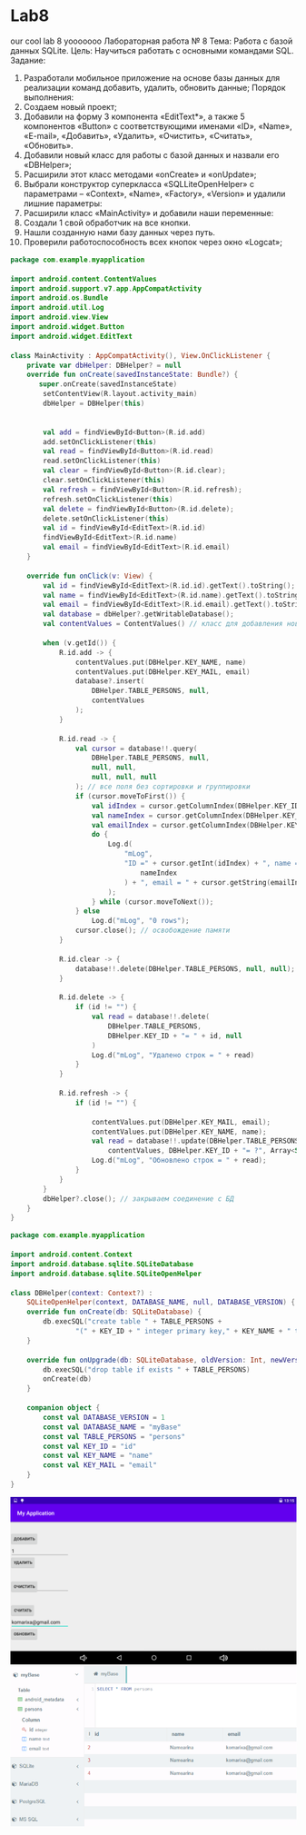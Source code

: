# Lab8
our cool lab 8 yooooooo
Лабораторная работа № 8
Тема: Работа с базой данных SQLite.
Цель: Научиться работать с основными командами SQL.
Задание:
1. Разработали мобильное приложение на основе базы данных для
реализации команд добавить, удалить, обновить данные;
Порядок выполнения:
1. Создаем новый проект;
2. Добавили на форму 3 компонента «EditText*», а также 5
компонентов «Button» с соответствующими именами «ID»,
«Name», «E-mail», «Добавить», «Удалить», «Очистить»,
«Считать», «Обновить».
3. Добавили новый класс для работы с базой данных и назвали его
«DBHelper»;
4. Расширили этот класс методами «onCreate» и «onUpdate»;
5. Выбрали конструктор суперкласса «SQLLiteOpenHelper» с
параметрами – «Context», «Name», «Factory», «Version» и удалили
лишние параметры:
6. Расширили класс «MainActivity» и добавили наши переменные:
7. Создали 1 свой обработчик на все кнопки.
8. Нашли созданную нами базу данных через путь.
9. Проверили работоспособность всех кнопок через окно «Logcat»;


```Kotlin
package com.example.myapplication

import android.content.ContentValues
import android.support.v7.app.AppCompatActivity
import android.os.Bundle
import android.util.Log
import android.view.View
import android.widget.Button
import android.widget.EditText

class MainActivity : AppCompatActivity(), View.OnClickListener {
    private var dbHelper: DBHelper? = null
    override fun onCreate(savedInstanceState: Bundle?) {
       super.onCreate(savedInstanceState)
        setContentView(R.layout.activity_main)
        dbHelper = DBHelper(this)


        val add = findViewById<Button>(R.id.add)
        add.setOnClickListener(this)
        val read = findViewById<Button>(R.id.read)
        read.setOnClickListener(this)
        val clear = findViewById<Button>(R.id.clear);
        clear.setOnClickListener(this)
        val refresh = findViewById<Button>(R.id.refresh);
        refresh.setOnClickListener(this)
        val delete = findViewById<Button>(R.id.delete);
        delete.setOnClickListener(this)
        val id = findViewById<EditText>(R.id.id)
        findViewById<EditText>(R.id.name)
        val email = findViewById<EditText>(R.id.email)
    }

    override fun onClick(v: View) {
        val id = findViewById<EditText>(R.id.id).getText().toString();
        val name = findViewById<EditText>(R.id.name).getText().toString();
        val email = findViewById<EditText>(R.id.email).getText().toString();
        val database = dbHelper?.getWritableDatabase();
        val contentValues = ContentValues() // класс для добавления новых строк в таблицу

        when (v.getId()) {
            R.id.add -> {
                contentValues.put(DBHelper.KEY_NAME, name)
                contentValues.put(DBHelper.KEY_MAIL, email)
                database?.insert(
                    DBHelper.TABLE_PERSONS, null,
                    contentValues
                );
            }

            R.id.read -> {
                val cursor = database!!.query(
                    DBHelper.TABLE_PERSONS, null,
                    null, null,
                    null, null, null
                ); // все поля без сортировки и группировки
                if (cursor.moveToFirst()) {
                    val idIndex = cursor.getColumnIndex(DBHelper.KEY_ID);
                    val nameIndex = cursor.getColumnIndex(DBHelper.KEY_NAME);
                    val emailIndex = cursor.getColumnIndex(DBHelper.KEY_MAIL);
                    do {
                        Log.d(
                            "mLog",
                            "ID =" + cursor.getInt(idIndex) + ", name = " + cursor.getString(
                                nameIndex
                            ) + ", email = " + cursor.getString(emailIndex)
                        );
                    } while (cursor.moveToNext());
                } else
                    Log.d("mLog", "0 rows");
                cursor.close(); // освобождение памяти
            }

            R.id.clear -> {
                database!!.delete(DBHelper.TABLE_PERSONS, null, null);
            }

            R.id.delete -> {
                if (id != "") {
                    val read = database!!.delete(
                        DBHelper.TABLE_PERSONS,
                        DBHelper.KEY_ID + "= " + id, null
                    )
                    Log.d("mLog", "Удалено строк = " + read)
                }
            }

            R.id.refresh -> {
                if (id != "") {

                    contentValues.put(DBHelper.KEY_MAIL, email);
                    contentValues.put(DBHelper.KEY_NAME, name);
                    val read = database!!.update(DBHelper.TABLE_PERSONS,
                        contentValues, DBHelper.KEY_ID + "= ?", Array<String>(10) { id });
                    Log.d("mLog", "Обновлено строк = " + read);
                }
            }
        }
        dbHelper?.close(); // закрываем соединение с БД
    }
}
```


```Kotlin
package com.example.myapplication

import android.content.Context
import android.database.sqlite.SQLiteDatabase
import android.database.sqlite.SQLiteOpenHelper

class DBHelper(context: Context?) :
    SQLiteOpenHelper(context, DATABASE_NAME, null, DATABASE_VERSION) {
    override fun onCreate(db: SQLiteDatabase) {
        db.execSQL("create table " + TABLE_PERSONS +
                "(" + KEY_ID + " integer primary key," + KEY_NAME + " text," + KEY_MAIL + " text" + ")")
    }

    override fun onUpgrade(db: SQLiteDatabase, oldVersion: Int, newVersion: Int) {
        db.execSQL("drop table if exists " + TABLE_PERSONS)
        onCreate(db)
    }

    companion object {
        const val DATABASE_VERSION = 1
        const val DATABASE_NAME = "myBase"
        const val TABLE_PERSONS = "persons"
        const val KEY_ID = "id"
        const val KEY_NAME = "name"
        const val KEY_MAIL = "email"
    }
}
```

![](Screenshot_2021-11-25-13-15-06.png)
![](lkjionm.png)

